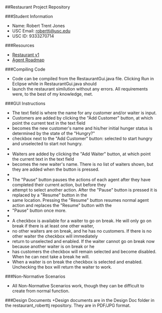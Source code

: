 ##Restaurant Project Repository

###Student Information
  + Name: Robert Trent Jones
  + USC Email: roberttj@usc.edu
  + USC ID: 9333270714

###Resources
  + [Restaurant v1](http://www-scf.usc.edu/~csci201/readings/restaurant-v1.html)
  + [Agent Roadmap](http://www-scf.usc.edu/~csci201/readings/agent-roadmap.html)

###Compiling Code
  + Code can be compiled from the RestaurantGui.java file.  Clicking Run in Eclipse while in RestaurantGui.java should 
  + launch the restaurant similution without any errors.  All requirements were, to the best of my knowledge, met.

###GUI Instructions
  + The text field is where the name for any customer and/or waiter is input.  
  + Customers are added by clicking the "Add Customer" button, at which point the current text in the text field 
  + becomes the new customer's name and his/her initial hunger status is determined by the state of the "Hungry?" 
  + checkbox next to the "Add Customer" button: selected to start hungry and unselected to start not hungry.
  + 
  + Waiters are added by clicking the "Add Waiter" button, at which point the current text in the text field 
  + becomes the new waiter's name.  There is no list of waiters shown, but they are added when the button is pressed.
  + 
  + The "Pause" button pauses the actions of each agent after they have completed their current action, but before they 
  + attempt to select another action.  After the "Pause" button is pressed it is replaced by a "Resume" button in the 
  + same location.  Pressing the "Resume" button resumes normal agent action and replaces the "Resume" button with the
  + "Pause" button once more.
  + 
  + A checkbox is available for a waiter to go on break. He will only go on break if there is at least one other waiter, 
  + no other waiters are on break, and he has no customers. If there is no other waiter the checkbox will immediately 
  + return to unselected and enabled. If the waiter cannot go on break now because another waiter is on break or he 
  + has customers the checkbox will remain selected and become disabled. When he can next take a break he will.
  + When a waiter is on break the checkbox is selected and enabled. Unchecking the box will return the waiter to work.
  
###Non-Normative Scenarios
  + All Non-Normative Scenarios work, though they can be difficult to create from normal function.

###Design Documents
  +Design documents are in the Design Doc folder in the restaurant_roberttj repository.  They are in PDF/JPG format.
